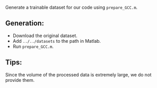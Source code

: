 Generate a trainable dataset for our code using ```prepare_GCC.m```.

## Generation:
- Download the original dataset.
- Add ```../../datasets``` to the path in Matlab.
- Run ```prepare_GCC.m```.

## Tips:
Since the volume of the processed data is extremely large, we do not provide them.
